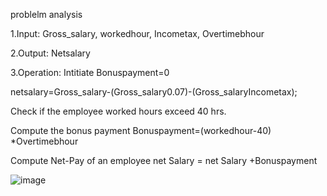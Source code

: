 problelm analysis

1.Input: Gross_salary, workedhour, Incometax, Overtimebhour

2.Output: Netsalary

3.Operation: Intitiate Bonuspayment=0

netsalary=Gross_salary-(Gross_salary0.07)-(Gross_salaryIncometax);

Check if the employee worked hours exceed 40 hrs.

Compute the bonus payment Bonuspayment=(workedhour-40) *Overtimebhour

Compute Net-Pay of an employee net Salary = net Salary +Bonuspayment

![image](https://github.com/SWEG-2015EC-Batch/Coding-Geeks/assets/149189296/b8dc14ae-c6c2-455e-8db5-621d5aeb9a9c)

